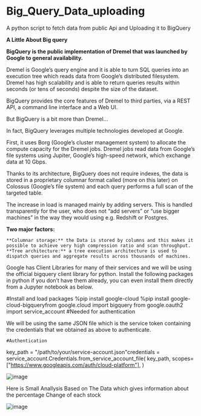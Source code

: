 # Big_Query_Data_uploading
A python script to fetch data from public Api and Uploading it to BigQuery



**A Little About Big query**



**BigQuery is the public implementation of Dremel that was launched by Google to general availability.**

Dremel is Google’s query engine and it is able to turn SQL queries into an execution tree which reads data from Google’s distributed filesystem. Dremel has high scalability and is able to return queries results within seconds (or tens of seconds) despite the size of the dataset.

BigQuery provides the core features of Dremel to third parties, via a REST API, a command line interface and a Web UI.

But BigQuery is a bit more than Dremel…

In fact, BigQuery leverages multiple technologies developed at Google.

First, it uses Borg (Google’s cluster management system) to allocate the compute capacity for the Dremel jobs. Dremel jobs read data from Google’s file systems using Jupiter, Google’s high-speed network, which exchange data at 10 Gbps.

Thanks to its architecture, BigQuery does not require indexes, the data is stored in a proprietary columnar format called (more on this later) on Colossus (Google’s file system) and each query performs a full scan of the targeted table.

The increase in load is managed mainly by adding servers. This is handled transparently for the user, who does not “add servers” or “use bigger machines” in the way they would using e.g. Redshift or Postgres.


 **Two major factors:**

    **Columnar storage:** the Data is stored by columns and this makes it possible to achieve very high compression ratio and scan throughput.
    **Tree architecture:** a tree execution architecture is used to dispatch queries and aggregate results across thousands of machines.
    
  
  Google has Client Libraries for many of their services and we will be using the official bigquery client library for python. Install the following packages in python if you don’t have them already, you can even install them directly from a Jupyter notebook as below.
  
  #Install and load packages
%pip install google-cloud
%pip install google-cloud-bigqueryfrom google.cloud import bigquery
from google.oauth2 import service_account #Needed for authentication

We will be using the same JSON file which is the service token containing the credentials that we obtained as above to authenticate.
    
    #Authentication
key_path = "/path/to/your/service-account.json"credentials = service_account.Credentials.from_service_account_file(
    key_path,
    scopes=["https://www.googleapis.com/auth/cloud-platform"],
)
  
  
  

![image](https://user-images.githubusercontent.com/92270337/188359141-4d7d79f3-1018-485f-aee1-eaaf76fa2b6e.png)

Here is Small Anallysis Based on  The Data
which gives information about the percentage Change of each stock

![image](https://user-images.githubusercontent.com/92270337/188360588-1dd9b25a-f4d2-4336-b550-8e34e7f76006.png)



